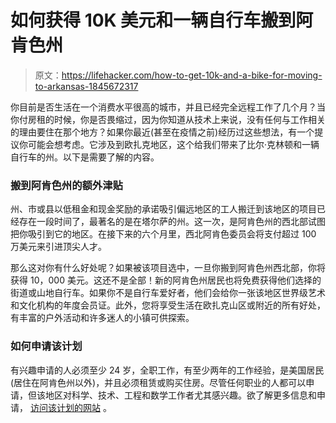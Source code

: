 # 如何获得 10K 美元和一辆自行车搬到阿肯色州

> 原文：<https://lifehacker.com/how-to-get-10k-and-a-bike-for-moving-to-arkansas-1845672317>

你目前是否生活在一个消费水平很高的城市，并且已经完全远程工作了几个月？当你付房租的时候，你是否畏缩过，因为你知道从技术上来说，没有任何与工作相关的理由要住在那个地方？如果你最近(甚至在疫情之前)经历过这些想法，有一个提议你可能会想考虑。它涉及到欧扎克地区，这个给我们带来了比尔·克林顿和一辆自行车的州。以下是需要了解的内容。



### 搬到阿肯色州的额外津贴

州、市或县以低租金和现金奖励的承诺吸引偏远地区的工人搬迁到该地区的项目已经存在一段时间了，最著名的是在塔尔萨的州。这一次，是阿肯色州的西北部试图把你吸引到它的地区。在接下来的六个月里，西北阿肯色委员会将支付超过 100 万美元来引进顶尖人才。

那么这对你有什么好处呢？如果被该项目选中，一旦你搬到阿肯色州西北部，你将获得 10，000 美元。这还不是全部！新的阿肯色州居民也将免费获得他们选择的街道或山地自行车。如果你不是自行车爱好者，他们会给你一张该地区世界级艺术和文化机构的年度会员证。此外，您将享受生活在欧扎克山区或附近的所有好处，有丰富的户外活动和许多迷人的小镇可供探索。

### 如何申请该计划

有兴趣申请的人必须至少 24 岁，全职工作，有至少两年的工作经验，是美国居民(居住在阿肯色州以外)，并且必须租赁或购买住房。尽管任何职业的人都可以申请，但该地区对科学、技术、工程和数学工作者尤其感兴趣。欲了解更多信息和申请， [访问该计划的网站](https://findingnwa.com/incentive/) 。